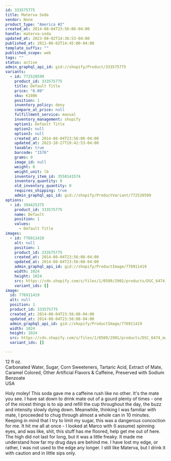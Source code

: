 ```yaml
---
id: 333575775
title: Materva Soda
vendor: None
product_type: "America #2"
created_at: 2014-08-04T23:56:06-04:00
handle: materva-soda
updated_at: 2023-08-02T14:36:53-04:00
published_at: 2011-06-02T14:45:00-04:00
template_suffix: ""
published_scope: web
tags: ""
status: active
admin_graphql_api_id: gid://shopify/Product/333575775
variants:
  - id: 772520599
    product_id: 333575775
    title: Default Title
    price: "6.00"
    sku: K1086
    position: 1
    inventory_policy: deny
    compare_at_price: null
    fulfillment_service: manual
    inventory_management: shopify
    option1: Default Title
    option2: null
    option3: null
    created_at: 2014-08-04T23:56:06-04:00
    updated_at: 2023-10-27T19:42:53-04:00
    taxable: true
    barcode: "1576"
    grams: 0
    image_id: null
    weight: 0
    weight_unit: lb
    inventory_item_id: 3550141574
    inventory_quantity: 0
    old_inventory_quantity: 0
    requires_shipping: true
    admin_graphql_api_id: gid://shopify/ProductVariant/772520599
options:
  - id: 394425375
    product_id: 333575775
    name: Default
    position: 1
    values:
      - Default Title
images:
  - id: 776911419
    alt: null
    position: 1
    product_id: 333575775
    created_at: 2014-08-04T23:56:08-04:00
    updated_at: 2014-08-04T23:56:08-04:00
    admin_graphql_api_id: gid://shopify/ProductImage/776911419
    width: 1024
    height: 1024
    src: https://cdn.shopify.com/s/files/1/0589/2901/products/DSC_6474_materva.jpeg?v=1407210968
    variant_ids: []
image:
  id: 776911419
  alt: null
  position: 1
  product_id: 333575775
  created_at: 2014-08-04T23:56:08-04:00
  updated_at: 2014-08-04T23:56:08-04:00
  admin_graphql_api_id: gid://shopify/ProductImage/776911419
  width: 1024
  height: 1024
  src: https://cdn.shopify.com/s/files/1/0589/2901/products/DSC_6474_materva.jpeg?v=1407210968
  variant_ids: []

---
```


12 fl oz.  
Carbonated Water, Sugar, Corn Sweeteners, Tartaric Acid, Extract of Mate, Caramel Colored, Other Artificial Flavors & Caffeine, Preserved with Sodium Benzoate  
USA

Holy moley! This soda gave me a caffeine rush like no other. It's the mate you see. I have sat down to drink mate out of a gourd plenty of times - one of the nicest things is to sip and refill the cup throughout the day, the buzz and intensity slowly dying down. Meanwhile, thinking I was familiar with mate, I proceeded to chug through almost a whole can in 10 minutes. Keeping in mind that I try to limit my sugar, this was a dangerous concoction for me. It hit me all at once - I looked at Marco with (I assume) spinning eyes, and was like, shit, this stuff has me floored, help get me out of here. The high did not last for long, but it was a little freaky. It made me understand how far my drug days are behind me. I have lost my edge, or rather, I was not used to the edge any longer. I still like Materva, but I drink it with caution and in little sips only.